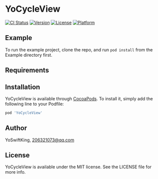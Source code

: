 # YoCycleView

[![CI Status](https://img.shields.io/travis/YoSwiftKing/YoCycleView.svg?style=flat)](https://travis-ci.org/YoSwiftKing/YoCycleView)
[![Version](https://img.shields.io/cocoapods/v/YoCycleView.svg?style=flat)](https://cocoapods.org/pods/YoCycleView)
[![License](https://img.shields.io/cocoapods/l/YoCycleView.svg?style=flat)](https://cocoapods.org/pods/YoCycleView)
[![Platform](https://img.shields.io/cocoapods/p/YoCycleView.svg?style=flat)](https://cocoapods.org/pods/YoCycleView)

## Example

To run the example project, clone the repo, and run `pod install` from the Example directory first.

## Requirements

## Installation

YoCycleView is available through [CocoaPods](https://cocoapods.org). To install
it, simply add the following line to your Podfile:

```ruby
pod 'YoCycleView'
```

## Author

YoSwiftKing, 206321073@qq.com

## License

YoCycleView is available under the MIT license. See the LICENSE file for more info.
